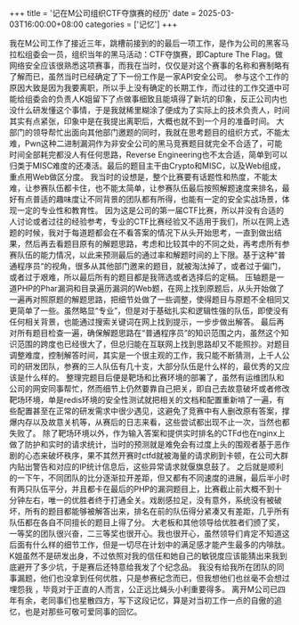 +++
title = '记在M公司组织CTF夺旗赛的经历'
date = 2025-03-03T16:00:00+08:00
categories = ['记忆']
+++

我在M公司工作了接近三年，跳槽前接到的的最后一项工作，是作为公司的黑客马拉松组委会一员，组织当年的黑马活动：CTF夺旗赛，即Capture The Flag。做网络安全应该很熟悉这项赛事，而我在当时，仅仅是对这个赛事的名称和赛制略有了解而已，虽然当时已经确定了下一份工作是一家API安全公司。
参与这个工作的原因大致是因为我要离职，所以手上没有确定的长期工作，而过往的工作交道中可能给组委会的负责人K姐留下了点做事细致且能填得了新坑的印象，反正公司内也没什么研发懂这个事情，于是我就稀里糊涂了便成为了实际上的技术负责人，时间其实有点紧张，印象中是在我提出离职后，大概也就不到一个月的准备时间。
大部门的领导帮忙出面向其他部门邀题的同时，我就在思考题目的组织方式，不能太难，Pwn这种二进制漏洞作为非安全公司的黑马竞赛题目就完全不合适了，可能时间全部耗完都没人有任何思路，Reverse  Engineering也不太合适，简单到可以归类于MISC难度的还凑活。最后的题目主干由Crypto和MISC，以及Web组成，重点用Web做区分度。
我当时的设想是，整个比赛要有话题性和热度，不能太难，让参赛队伍都卡住，也不能太简单，让参赛队伍最后按照解题速度来排名，最好有点普适的趣味度让不同背景的团队都有所得，也能有一定的安全实战场景，体现一定的专业性和教育性。
因为这是公司的第一届CTF比赛，所以并没有合适的人讨论或者过往的经验参考，专业的CTF比赛经验又不适用于我们，所以在网上选题的时候，我对于每道题都会在不看答案的情况下从头开始思考，一直到做出结果，然后再去看题目原有的解题思路，考虑和比较其中的不同之处，再考虑所有参赛队伍的能力情况，以此来预测最后的通过率和解题时间的上下限。基于这种"普通程序员“的视角，很多从其他部门邀来的题目，就被淘汰掉了，或者过于偏门，或者过于艰难，所以最后所有的题目都是我筛选或者选择后的定稿。
压轴题是一道PHP的Phar漏洞和目录遍历漏洞的Web题，在网上找到原题后，从头开始做了一遍再对照原题的解题思路，把细节处做了一些调整，使得题目与原题不全相同又更简单了一些。虽然略显“专业”，但是对于基础扎实和逻辑性强的队伍，即使没有任何相关背景，也能通过搜索关键词在网上找到提示，一步步做出解答。
最后再对所有题目检查一遍，确保解题思路在“普通程序员”的知识范围之内，虽然这个知识范围的跨度也已经很大了，但总归能在互联网上找到思路却又不能照抄。对题目调整难度，控制解答时间，其实是一个很主观的工作，我只能不断猜测，上千人公司的研发团队，参赛的三人队伍有几十支，大部分队伍是什么样的，最优秀的又应该是什么样的。
整理完题目后便是靶场和比赛环境的部署了，虽然有运维团队和公司的网安同事帮忙，然而细节上仍然要靠自己把关，即自己去故意破坏或者修改靶场环境，单是redis环境的安全性测试就把相关的文档和配置重新啃了一遍，有些配置甚至在正常的研发需求中很少遇见，这避免了竞赛中有人删改原有答案，撑爆内存以及故意关机等，从赛后的日志来看，这些尝试都出现不止一次，当然也都失败了。
除了靶场环境以外，作为输入答案和提供实时排名的CTFd也在nginx上做了防护和实时的请求统计，当时的预测就是难免会有过度上头的围观者基于恶作剧的心态来破坏秩序，果不其然开赛时ctfd就被海量的请求刷到卡顿，在公司大群内贴出警告和对应的IP统计信息后，这些异常请求就偃旗息鼓了。
之后就是顺利的一下午，不同团队的比分逐渐拉开差距，但又都有不同速度的进展，最后半小时有两只队伍平分，并且都卡在最后的PHP的漏洞题目上，比赛截止前大概不到十分钟左右，唯一的优胜者终于打通全关。戏剧感拉足，没有意外，系统没有被破坏，所有的题目都能够被解答出来，排名在前的队伍得分紧凑又有差距，几乎所有队伍都在各自不同擅长的题目上得了分。
大老板和其他领导给优胜者们颁了奖，一等奖的团队很兴奋，二三等奖也很开心。我也很开心，虽然领导们肯定不知道这后面有什么样的细节工作，但是一切尽在计划中的满足感才能产生最多的内啡肽。K姐虽然不是研发出身，不过依照对我的信任和她自己的敏锐度应该能猜出来我到底避开了多少坑，于是赛后还特意给我发了个纪念品。
我没有给我所在团队的同事漏题，他们也没拿到任何优胜，只是参赛纪念而已，但我想他们也丝毫不会想过埋怨我 ，毕竟对于正直的人而言，公正远比蝇头小利重要得多。
离开M公司已四年有余，老同事们也星散四方，写下这段记忆，算是对当初工作一点的自傲的追忆，也是对那些可敬可爱同事的回忆。
